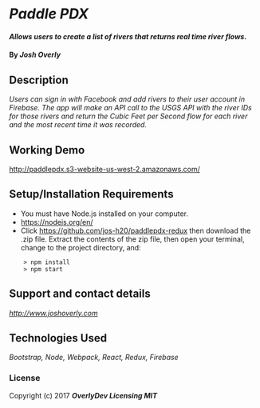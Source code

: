 # _Paddle PDX_

#### _Allows users to create a list of rivers that returns real time river flows._

#### By _**Josh Overly**_

## Description

_Users can sign in with Facebook and add rivers to their user account in Firebase.  The app will make an API call to the USGS API with the river IDs for those rivers and return the Cubic Feet per Second flow for each river and the most recent time it was recorded._

## Working Demo

http://paddlepdx.s3-website-us-west-2.amazonaws.com/

## Setup/Installation Requirements

* You must have Node.js installed on your computer.
* https://nodejs.org/en/
* Click https://github.com/jos-h20/paddlepdx-redux then download the .zip file.  Extract the contents of the zip file, then open your terminal, change to the project directory, and:

```
	> npm install
	> npm start
```


## Support and contact details

_http://www.joshoverly.com_

## Technologies Used

_Bootstrap, Node, Webpack, React, Redux, Firebase_

### License

Copyright (c) 2017 **_OverlyDev Licensing MIT_**
